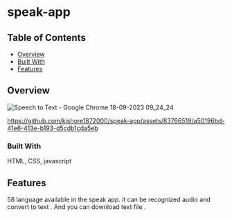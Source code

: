 # speak-app
## Table of Contents

- [Overview](#overview)
- [Built With](#built-with)
- [Features](#features)


## Overview
![Speech to Text - Google Chrome 18-09-2023 09_24_24](https://github.com/kishore1872000/speak-app/assets/83766519/a0bdcdf6-d094-41cd-b963-851cde117d60)


https://github.com/kishore1872000/speak-app/assets/83766519/a50196bd-41e6-413e-b193-d5cdb1cda5eb






### Built With

HTML, CSS, javascript

## Features
58 language available in the speak app.
it can be recognized audio and convert to text .
And you can download text file .

